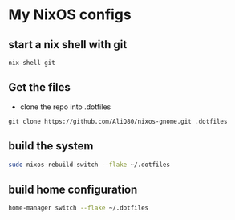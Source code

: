 # My NixOS configs

## start a nix shell with git
```
nix-shell git
```

## Get the files
- clone the repo into .dotfiles
```
git clone https://github.com/AliQ80/nixos-gnome.git .dotfiles
```

## build the system
```bash
sudo nixos-rebuild switch --flake ~/.dotfiles
```

## build home configuration
```bash
home-manager switch --flake ~/.dotfiles
```
